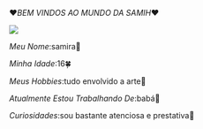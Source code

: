❤️*BEM VINDOS AO MUNDO DA SAMIH*❤️

  
  ![](https://media1.tenor.com/m/G7SwjI3wUdgAAAAC/applaud-clapping.gif)

  
  *Meu Nome*:samira🌸
  
  *Minha Idade*:16🍀
  
  *Meus Hobbies*:tudo envolvido a arte🎨
  
  *Atualmente Estou Trabalhando De*:babá👶

  *Curiosidades*:sou bastante atenciosa e prestativa👧
